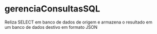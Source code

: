 # gerenciaConsultasSQL
Reliza SELECT em banco de dados de origem e armazena o resultado em um banco de dados destivo em formato JSON
